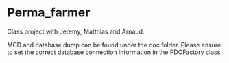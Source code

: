 # Perma_farmer

Class project with Jeremy, Matthias and Arnaud.

MCD and database dump can be found under the doc folder.
Please ensure to set the correct database connection information in the PDOFactory class.
